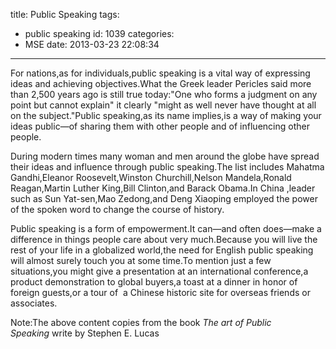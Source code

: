 title: Public Speaking
tags:
  - public speaking
id: 1039
categories:
  - MSE
date: 2013-03-23 22:08:34
---

For nations,as for individuals,public speaking is a vital way of expressing ideas and achieving objectives.What the Greek leader Pericles said more than 2,500 years ago is still true today:"One who forms a judgment on any point but cannot explain" it clearly "might as well never have thought at all on the subject."Public speaking,as its name implies,is a way of making your ideas public—of sharing them with other people and of influencing other people.

During modern times many woman and men around the globe have spread their ideas and influence through public speaking.The list includes Mahatma Gandhi,Eleanor Roosevelt,Winston Churchill,Nelson Mandela,Ronald Reagan,Martin Luther King,Bill Clinton,and Barack Obama.In China ,leader such as Sun Yat-sen,Mao Zedong,and Deng Xiaoping employed the power of the spoken word to change the course of history.

Public speaking is a form of empowerment.It can—and often does—make a difference in things people care about very much.Because you will live the rest of your life in a globalized world,the need for English public speaking will almost surely touch you at some time.To mention just a few situations,you might give a presentation at an international conference,a product demonstration to global buyers,a toast at a dinner in honor of foreign guests,or a tour of  a Chinese historic site for overseas friends or associates.

Note:The above content copies from the book _The art of Public Speaking_ write by Stephen E. Lucas